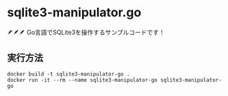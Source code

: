 # sqlite3-manipulator.go

🪶🪶🪶 Go言語でSQLite3を操作するサンプルコードです！  

## 実行方法

```shell
docker build -t sqlite3-manipulator-go .
docker run -it --rm --name sqlite3-manipulator-go sqlite3-manipulator-go
```
